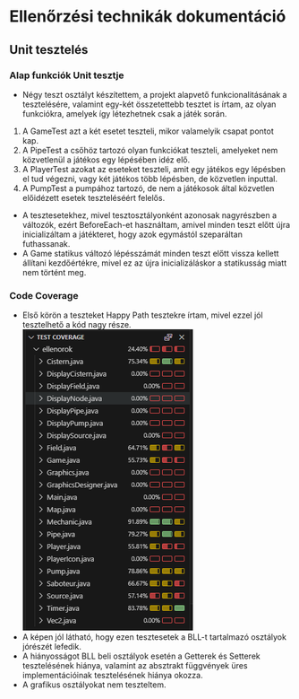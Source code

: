 # Ellenőrzési technikák dokumentáció
## Unit tesztelés
### Alap funkciók Unit tesztje
- Négy teszt osztályt készítettem, a projekt alapvető funkcionalitásának a tesztelésére, valamint egy-két összetettebb tesztet is írtam, az olyan funkciókra, amelyek így létezhetnek csak a játék során.
1. A GameTest azt a két esetet teszteli, mikor valamelyik csapat pontot kap.
2. A PipeTest a csőhöz tartozó olyan funkciókat teszteli, amelyeket nem közvetlenül a játékos egy lépésében idéz elő.
3. A PlayerTest azokat az eseteket teszteli, amit egy játékos egy lépésben el tud végezni, vagy két játékos több lépésben, de közvetlen inputtal.
4. A PumpTest a pumpához tartozó, de nem a játékosok által közvetlen előidézett esetek teszteléséért felelős.
- A tesztesetekhez, mivel tesztosztályonként azonosak nagyrészben a változók, ezért BeforeEach-et használtam, amivel minden teszt előtt újra inicializáltam a játékteret, hogy azok egymástól szeparáltan futhassanak.
- A Game statikus változó lépésszámát minden teszt előtt vissza kellett állítani kezdőértékre, mivel ez az újra inicializáláskor a statikusság miatt nem történt meg.

### Code Coverage
- Első körön a teszteket Happy Path tesztekre írtam, mivel ezzel jól tesztelhető a kód nagy része.
![Code Coverage](testCoverage.png)
- A képen jól látható, hogy ezen tesztesetek a BLL-t tartalmazó osztályok jórészét lefedik.
- A hiányosságot BLL beli osztályok esetén a Getterek és Setterek tesztelésének hiánya, valamint az absztrakt függvények üres implementációinak tesztelésének hiánya okozza.
- A grafikus osztályokat nem teszteltem.